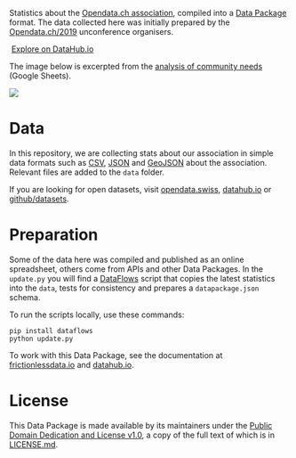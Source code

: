 Statistics about the [Opendata.ch association](https://opendata.ch), compiled into a [Data Package](https://frictionlessdata.io/data-packages/) format. The data collected here was initially prepared by the [Opendata.ch/2019](https://opendata.ch/2019) unconference organisers.

![]()
[Explore on DataHub.io](https://datahub.io/loleg/opendatach19/v/1)

The image below is excerpted from the [analysis of community needs](https://docs.google.com/spreadsheets/d/e/2PACX-1vTtoCwqVV9EBhHMcmmCI5FxIELLTT5IdEVrKIMImWmfcq4iE1xOW-_90Rs-dt3JCkb-1DxjNJRCjy40/pubhtml?gid=218970622&single=true) (Google Sheets).

![](https://docs.google.com/spreadsheets/u/2/d/e/2PACX-1vTtoCwqVV9EBhHMcmmCI5FxIELLTT5IdEVrKIMImWmfcq4iE1xOW-_90Rs-dt3JCkb-1DxjNJRCjy40/pubchart?oid=394312313&format=image)

# Data

In this repository, we are collecting stats about our association in simple data formats such as [CSV](https://frictionlessdata.io/guides/csv/), [JSON](http://json-schema.org/specification.html) and [GeoJSON](http://geojson.org/) about the association. Relevant files are added to the `data` folder.

If you are looking for open datasets, visit [opendata.swiss](https://opendata.swiss), [datahub.io](https://datahub.io) or [github/datasets](https://github.com/datasets).

# Preparation

Some of the data here was compiled and published as an online spreadsheet, others come from APIs and other Data Packages. In the `update.py` you will find a [DataFlows](https://github.com/datahq/dataflows) script that copies the latest statistics into the `data`, tests for consistency and prepares a `datapackage.json` schema.

To run the scripts locally, use these commands:

```
pip install dataflows
python update.py
```

To work with this Data Package, see the documentation at [frictionlessdata.io](https://frictionlessdata.io/guides/data-package/) and [datahub.io](https://datahub.io/docs/data-packages/publish-faq).

# License

This Data Package is made available by its maintainers under the [Public Domain Dedication and License v1.0](http://www.opendatacommons.org/licenses/pddl/1.0/), a copy of the full text of which is in [LICENSE.md](LICENSE.md).
